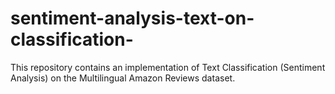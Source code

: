 # sentiment-analysis-text-on-classification-
This repository contains an implementation of Text Classification (Sentiment Analysis) on the Multilingual Amazon Reviews dataset.
